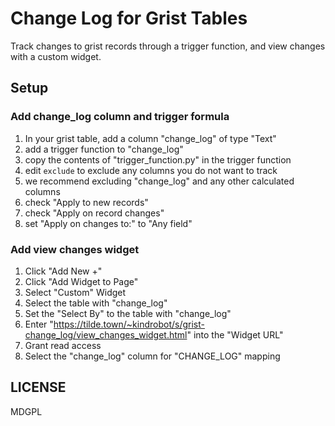 # Change Log for Grist Tables

Track changes to grist records through a trigger function, and view changes with
a custom widget.

## Setup

### Add change_log column and trigger formula

1. In your grist table, add a column "change_log" of type "Text"
1. add a trigger function to "change_log"
1. copy the contents of "trigger_function.py" in the trigger function
1. edit `exclude` to exclude any columns you do not want to track
  1. we recommend excluding "change_log" and any other calculated columns
1. check "Apply to new records"
1. check "Apply on record changes"
1. set "Apply on changes to:" to "Any field"

### Add view changes widget

1. Click "Add New +"
1. Click "Add Widget to Page"
1. Select "Custom" Widget
1. Select the table with "change_log"
1. Set the "Select By" to the table with "change_log"
1. Enter "https://tilde.town/~kindrobot/s/grist-change_log/view_changes_widget.html" into the "Widget URL"
1. Grant read access
1. Select the "change_log" column for "CHANGE_LOG" mapping

## LICENSE 

MDGPL